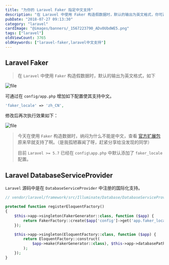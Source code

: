 ```yaml
---
title: "为你的 Laravel Faker 指定中文支持"
description: "在 Laravel 中使用 Faker 构造假数据时，默认的输出为英文格式，你可通过简单的配置，让其支持中文输出"
pubDate: "2018-07-27 09:13:30"
category: "laravel"
cardImage: "@images/banners/_1567223790_ADv0UbdWE5.png"
tags: ["laravel"]
oldViewCount: 3765
oldKeywords: ["laravel-faker,laravel中文支持"]
---
```


## Laravel Faker

> 在 `Laravel` 中使用 `Faker` 构造假数据时，默认的输出为英文格式，如下

![file](https://images.godruoyi.com/posts/201908/31/_1567223760_pdSKfVH2DK.png)

可通过在 `config/app.php` 增加如下配置使其支持中文。

```php
'faker_locale' => 'zh_CN',
```

修改后再次执行效果如下：

![file](https://images.godruoyi.com/posts/201908/31/_1567223770_zCV5eHOy9L.png)

> 今天在使用 `Faker` 构造数据时，纳闷为什么不能是中文，查看 [官方扩展包](https://github.com/fzaninotto/Faker) 原来早就支持了啊。（是我孤陋寡闻了呀，赶紧分享给没发现的同学）
> 
> 目前 `Laravel >= 5.7` 已经在 `config\app.php` 中默认添加了 `faker_locale` 配置。


## Laravel DatabaseServiceProvider

`Laravel` 源码中是在 `DatabaseServiceProvider` 中注册的国际化支持。

```php
// vendor/laravel/framework/src/Illuminate/Database/DatabaseServiceProvider.php

protected function registerEloquentFactory()
{
    $this->app->singleton(FakerGenerator::class, function ($app) {
        return FakerFactory::create($app['config']->get('app.faker_locale', 'en_US'));
    });

    $this->app->singleton(EloquentFactory::class, function ($app) {
        return EloquentFactory::construct(
            $app->make(FakerGenerator::class), $this->app->databasePath('factories')
        );
    });
}
```
